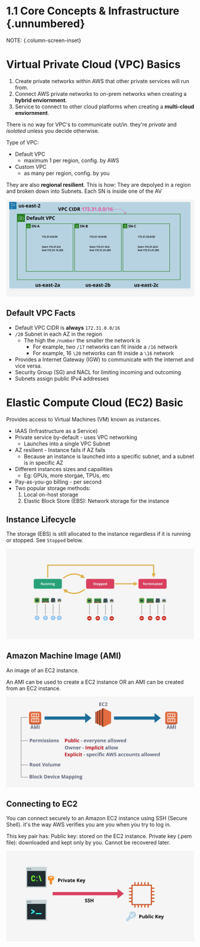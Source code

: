 # 1.1 Core Concepts & Infrastructure {.unnumbered}

NOTE: {.column-screen-inset}

# Virtual Private Cloud (VPC) Basics
1. Create private networks within AWS that other private services will run from.
2. Connect AWS private networks to on-prem networks when creating a **hybrid enviornment**.
3. Service to connect to other cloud platforms when creating a **multi-cloud enviornment**.

There is no way for VPC's to communicate out/in. they're *private* and *isolated* unless you decide otherwise.

Type of VPC: 

* Default VPC
    * maximum 1 per region, config. by AWS
* Custom VPC
    * as many per region, config. by you

They are also **regional resilient**. This is how:
They are depolyed in a region and broken down into Subnets. Each SN is inside one of the AV

![](../../images/vpc-isolation.png)

## Default VPC Facts
* Default VPC CIDR is **always** `172.31.0.0/16`
* `/20` Subnet in each AZ in the region
    * The high the `/number` the smaller the network is
        * For example, two  `/17` networks can fit inside a `/16` network
        * For example, 16 `\20` networks can fit inside a `\16` network
* Provides a Internet Gateway (IGW) to communicate with the internet and vice versa.
* Security Group (SG) and NACL for limiting incoming and outcoming 
* Subnets assign public IPv4 addresses

# Elastic Compute Cloud (EC2) Basic
Provides access to Virtual Machines (VM) known as instances.  

* IAAS (Infrastructure as a Service) 
* Private service by-default - uses VPC networking
    * Launches into a single VPC Subnet
* AZ resilient - Instance fails if AZ fails
    * Because an instance is launched into a specific subnet, and a subnet is in specific AZ
* Different instances sizes and capailities
    * Eg: GPUs, more storgae, TPUs, etc
* Pay-as-you-go billing - per second
* Two popular storage methods:
    1. Local on-host storage
    2. Elastic Block Store (EBS): Network storage for the instance

## Instance Lifecycle
The storage (EBS) is still allocated to the instance regardless if it is running or stopped. See `Stopped` below.

![](../../images/instance-lifecycle.png)

## Amazon Machine Image (AMI) 
An image of an EC2 instance.

An AMI can be used to create a EC2 instance OR an AMI can be created from an EC2 instance.

![](../../images/amazon-machine-image.png)

## Connecting to EC2
You can connect securely to an Amazon EC2 instance using SSH (Secure Shell). it's the way AWS verifies you are you when you try to log in.

This key pair has:
Public key: stored on the EC2 instance.
Private key (.pem file): downloaded and kept only by you. Cannot be recovered later.

![alt text](../../images/connecting-to-ec2.png)